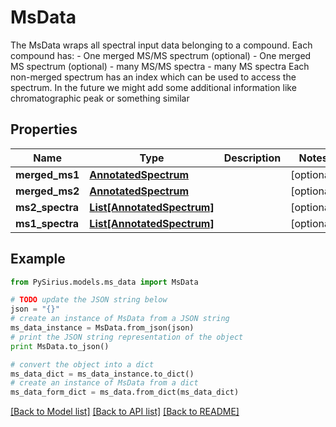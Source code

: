 # MsData

The MsData wraps all spectral input data belonging to a compound.   Each compound has:  - One merged MS/MS spectrum (optional)  - One merged MS spectrum (optional)  - many MS/MS spectra  - many MS spectra   Each non-merged spectrum has an index which can be used to access the spectrum.   In the future we might add some additional information like chromatographic peak or something similar

## Properties

Name | Type | Description | Notes
------------ | ------------- | ------------- | -------------
**merged_ms1** | [**AnnotatedSpectrum**](AnnotatedSpectrum.md) |  | [optional] 
**merged_ms2** | [**AnnotatedSpectrum**](AnnotatedSpectrum.md) |  | [optional] 
**ms2_spectra** | [**List[AnnotatedSpectrum]**](AnnotatedSpectrum.md) |  | [optional] 
**ms1_spectra** | [**List[AnnotatedSpectrum]**](AnnotatedSpectrum.md) |  | [optional] 

## Example

```python
from PySirius.models.ms_data import MsData

# TODO update the JSON string below
json = "{}"
# create an instance of MsData from a JSON string
ms_data_instance = MsData.from_json(json)
# print the JSON string representation of the object
print MsData.to_json()

# convert the object into a dict
ms_data_dict = ms_data_instance.to_dict()
# create an instance of MsData from a dict
ms_data_form_dict = ms_data.from_dict(ms_data_dict)
```
[[Back to Model list]](../README.md#documentation-for-models) [[Back to API list]](../README.md#documentation-for-api-endpoints) [[Back to README]](../README.md)


